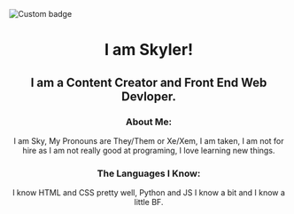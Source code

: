 <img alt="Custom badge" src="https://img.shields.io/endpoint?color=yellow&style=flat-square&url=https%3A%2F%2Fpronoundb.org%2Fshields%2F60b50e3e4e65bb4422b203bf">
<h1 align="center">I am Skyler!</h1>
<h2 align="center">I am a Content Creator and Front End Web Devloper.</h2>

<div align="center">
<h3>About Me:</h3>
<p>I am Sky, My Pronouns are They/Them or Xe/Xem, I am taken, I am not for hire as I am not really good at programing, I love learning new things.</p>

<h3>The Languages I Know:</h3>
<p> I know HTML and CSS pretty well, Python and JS I know a bit and I know a little BF.</p>

<div>